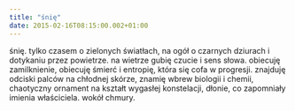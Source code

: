 ```yaml
---
title: "śnię"
date: 2015-02-16T08:15:00.002+01:00
---
```

śnię. tylko czasem o zielonych światłach, na ogół o czarnych dziurach i dotykaniu przez powietrze. na wietrze gubię czucie i sens słowa. obiecuję zamilknienie, obiecuję śmierć i entropię, która się cofa w progresji. znajduję odciski palców na chłodnej skórze, znamię wbrew biologii i chemii, chaotyczny ornament na kształt wygasłej konstelacji, dłonie, co zapomniały imienia właściciela. wokół chmury.
